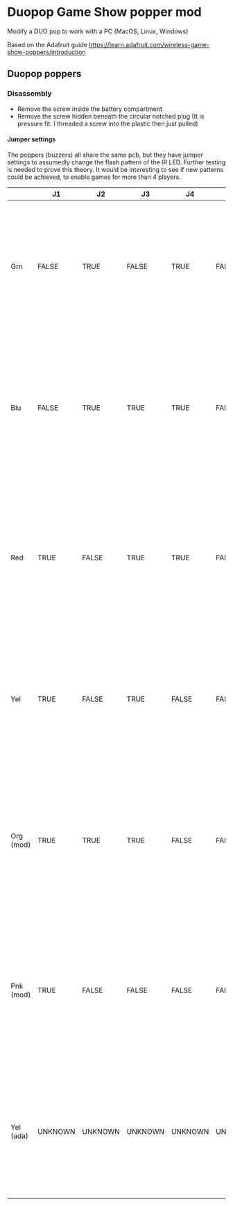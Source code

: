# Duopop Game Show popper mod

Modify a DUO pop to work with a PC (MacOS, Linux, Windows)

Based on the Adafruit guide https://learn.adafruit.com/wireless-game-show-poppers/introduction

## Duopop poppers

### Disassembly

* Remove the screw inside the battery compartment
* Remove the screw hidden beneath the circular notched plug (It is pressure fit. I threaded a screw into the plastic then just pulled)

#### Jumper settings

The poppers (buzzers) all share the same pcb, but they have jumper settings to assumedly change the flash pattern of the IR LED. Further testing is needed to prove this theory. It would be interesting to see if new patterns could be achieved, to enable games for more than 4 players.

|           | J1      | J2      | J3      | J4      | J5      | Pattern                                                                                       |
|-----------|---------|---------|---------|---------|---------|-----------------------------------------------------------------------------------------------|
| Grn       | FALSE   | TRUE    | FALSE   | TRUE    | FALSE   | 150,  50, 100, 100,	 50,  50, 100, 100,	 50,  50, 100, 100,	 50,  50, 100, 100,	 50,  50,	100 |
| Blu       | FALSE   | TRUE    | TRUE    | TRUE    | FALSE   | 150,  50, 100,  50, 100,  50, 100, 100,	 50,  50, 100,  50, 100,  50, 100, 100,	 50,  50,	100 |
| Red       | TRUE    | FALSE   | TRUE    | TRUE    | FALSE   | 150,  50, 100,  50, 100, 100,  50,  50, 100,  50, 100,  50, 100, 100,  50,  50, 100,  50,	100 |
| Yel       | TRUE    | FALSE   | TRUE    | FALSE   | FALSE   | 150, 100,  50,  50, 100, 100,  50,  50, 100, 100,  50,  50, 100, 100,  50,  50, 100,  50, 100 |
| Org (mod) | TRUE    | TRUE    | TRUE    | FALSE   | FALSE   | 150, 100,  50,  50, 100,  50, 100,  50, 100, 100,  50,  50, 100,  50, 100,  50, 100,  50, 100 |
| Pnk (mod) | TRUE    | FALSE   | FALSE   | FALSE   | FALSE   | 150, 100,  58, 100,  54, 100,  54,  46, 100, 100,  48, 100,  56, 100,  54,  48, 100,  48, 100 |
| Yel (ada) | UNKNOWN | UNKNOWN | UNKNOWN | UNKNOWN | UNKNOWN | 140, 100,  50,  50, 100, 100,  50,  50, 100, 100,  50,  50, 100, 100,  50,  50, 100,  50, 100 |
